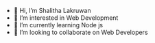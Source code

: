 - 👋 Hi, I’m Shalitha Lakruwan
- 👀 I’m interested in Web Development
- 🌱 I’m currently learning Node js
- 💞️ I’m looking to collaborate on Web Developers

<!---
shalithacode/shalithacode is a ✨ special ✨ repository because its `README.md` (this file) appears on your GitHub profile.
You can click the Preview link to take a look at your changes.
--->
